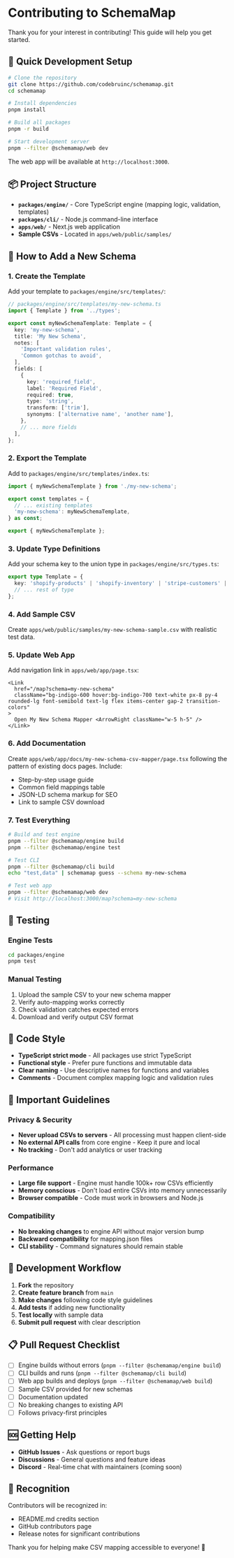 # Contributing to SchemaMap

Thank you for your interest in contributing! This guide will help you get started.

## 🚀 Quick Development Setup

```bash
# Clone the repository
git clone https://github.com/codebruinc/schemamap.git
cd schemamap

# Install dependencies
pnpm install

# Build all packages
pnpm -r build

# Start development server
pnpm --filter @schemamap/web dev
```

The web app will be available at `http://localhost:3000`.

## 📦 Project Structure

- **`packages/engine/`** - Core TypeScript engine (mapping logic, validation, templates)
- **`packages/cli/`** - Node.js command-line interface
- **`apps/web/`** - Next.js web application
- **Sample CSVs** - Located in `apps/web/public/samples/`

## 🎯 How to Add a New Schema

### 1. Create the Template

Add your template to `packages/engine/src/templates/`:

```typescript
// packages/engine/src/templates/my-new-schema.ts
import { Template } from '../types';

export const myNewSchemaTemplate: Template = {
  key: 'my-new-schema',
  title: 'My New Schema',
  notes: [
    'Important validation rules',
    'Common gotchas to avoid',
  ],
  fields: [
    {
      key: 'required_field',
      label: 'Required Field',
      required: true,
      type: 'string',
      transform: ['trim'],
      synonyms: ['alternative name', 'another name'],
    },
    // ... more fields
  ],
};
```

### 2. Export the Template

Add to `packages/engine/src/templates/index.ts`:

```typescript
import { myNewSchemaTemplate } from './my-new-schema';

export const templates = {
  // ... existing templates
  'my-new-schema': myNewSchemaTemplate,
} as const;

export { myNewSchemaTemplate };
```

### 3. Update Type Definitions

Add your schema key to the union type in `packages/engine/src/types.ts`:

```typescript
export type Template = {
  key: 'shopify-products' | 'shopify-inventory' | 'stripe-customers' | 'my-new-schema';
  // ... rest of type
};
```

### 4. Add Sample CSV

Create `apps/web/public/samples/my-new-schema-sample.csv` with realistic test data.

### 5. Update Web App

Add navigation link in `apps/web/app/page.tsx`:

```tsx
<Link 
  href="/map?schema=my-new-schema"
  className="bg-indigo-600 hover:bg-indigo-700 text-white px-8 py-4 rounded-lg font-semibold text-lg flex items-center gap-2 transition-colors"
>
  Open My New Schema Mapper <ArrowRight className="w-5 h-5" />
</Link>
```

### 6. Add Documentation

Create `apps/web/app/docs/my-new-schema-csv-mapper/page.tsx` following the pattern of existing docs pages. Include:

- Step-by-step usage guide
- Common field mappings table
- JSON-LD schema markup for SEO
- Link to sample CSV download

### 7. Test Everything

```bash
# Build and test engine
pnpm --filter @schemamap/engine build
pnpm --filter @schemamap/engine test

# Test CLI
pnpm --filter @schemamap/cli build
echo "test,data" | schemamap guess --schema my-new-schema

# Test web app
pnpm --filter @schemamap/web dev
# Visit http://localhost:3000/map?schema=my-new-schema
```

## 🧪 Testing

### Engine Tests
```bash
cd packages/engine
pnpm test
```

### Manual Testing
1. Upload the sample CSV to your new schema mapper
2. Verify auto-mapping works correctly  
3. Check validation catches expected errors
4. Download and verify output CSV format

## 📝 Code Style

- **TypeScript strict mode** - All packages use strict TypeScript
- **Functional style** - Prefer pure functions and immutable data
- **Clear naming** - Use descriptive names for functions and variables
- **Comments** - Document complex mapping logic and validation rules

## 🚨 Important Guidelines

### Privacy & Security
- **Never upload CSVs to servers** - All processing must happen client-side
- **No external API calls** from core engine - Keep it pure and local
- **No tracking** - Don't add analytics or user tracking

### Performance
- **Large file support** - Engine must handle 100k+ row CSVs efficiently  
- **Memory conscious** - Don't load entire CSVs into memory unnecessarily
- **Browser compatible** - Code must work in browsers and Node.js

### Compatibility
- **No breaking changes** to engine API without major version bump
- **Backward compatibility** for mapping.json files
- **CLI stability** - Command signatures should remain stable

## 🔄 Development Workflow

1. **Fork** the repository
2. **Create feature branch** from `main`
3. **Make changes** following code style guidelines
4. **Add tests** if adding new functionality
5. **Test locally** with sample data
6. **Submit pull request** with clear description

## 📋 Pull Request Checklist

- [ ] Engine builds without errors (`pnpm --filter @schemamap/engine build`)
- [ ] CLI builds and runs (`pnpm --filter @schemamap/cli build`)
- [ ] Web app builds and deploys (`pnpm --filter @schemamap/web build`)
- [ ] Sample CSV provided for new schemas
- [ ] Documentation updated
- [ ] No breaking changes to existing API
- [ ] Follows privacy-first principles

## 🆘 Getting Help

- **GitHub Issues** - Ask questions or report bugs
- **Discussions** - General questions and feature ideas
- **Discord** - Real-time chat with maintainers (coming soon)

## 🎉 Recognition

Contributors will be recognized in:
- README.md credits section
- GitHub contributors page  
- Release notes for significant contributions

Thank you for helping make CSV mapping accessible to everyone! 🙌
